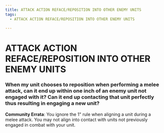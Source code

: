 ```yaml
---
title: ATTACK ACTION REFACE/REPOSITION INTO OTHER ENEMY UNITS
tags:
  - ATTACK ACTION REFACE/REPOSITION INTO OTHER ENEMY UNITS

---
```


# ATTACK ACTION REFACE/REPOSITION INTO OTHER ENEMY UNITS

### When my unit chooses to reposition when performing a melee attack, can it end up within one inch of an enemy unit not engaged with it? Can it end up contacting that unit perfectly thus resulting in engaging a new unit?

**Community Errata**: You ignore the 1" rule when aligning a unit during a melee attack. You may not align into contact with units not previously engaged in combat with your unit.



